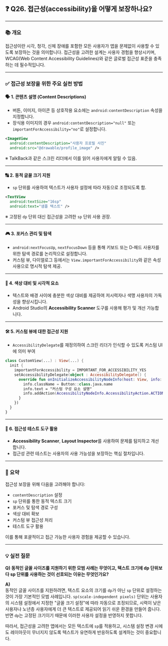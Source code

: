 ## ❓ Q26. 접근성(accessibility)을 어떻게 보장하나요?

---

### 📚 개요

접근성이란 시각, 청각, 신체 장애를 포함한 모든 사용자가 앱을 문제없이 사용할 수 있도록 보장하는 것을 의미합니다. 접근성을 고려한 설계는 사용자 경험을 향상시키며, WCAG(Web Content Accessibility Guidelines)와 같은 글로벌 접근성 표준을 충족하는 데 필수적입니다.

---

### ✅ 접근성 보장을 위한 주요 실천 방법

#### 🗣️ 1. 콘텐츠 설명 (Content Descriptions)

- 버튼, 이미지, 아이콘 등 상호작용 요소에는 `android:contentDescription` 속성을 지정합니다.
- 장식용 이미지의 경우 `android:contentDescription="null"` 또는 `importantForAccessibility="no"`로 설정합니다.

```xml
<ImageView
  android:contentDescription="사용자 프로필 사진"
  android:src="@drawable/profile_image" />
```

※ TalkBack과 같은 스크린 리더에서 이를 읽어 사용자에게 알릴 수 있음.

---

#### 🔠 2. 동적 글꼴 크기 지원

- `sp` 단위를 사용하여 텍스트가 사용자 설정에 따라 자동으로 조정되도록 함.

```xml
<TextView
  android:textSize="16sp"
  android:text="샘플 텍스트" />
```

※ 고정된 `dp` 단위 대신 접근성을 고려한 `sp` 단위 사용 권장.

---

#### 🎮 3. 포커스 관리 및 탐색

- `android:nextFocusUp`, `nextFocusDown` 등을 통해 키보드 또는 D‑패드 사용자를 위한 탐색 경로를 논리적으로 설정합니다.
- 커스텀 뷰, 다이얼로그 등에서는 `View.importantForAccessibility`와 같은 속성 사용으로 명시적 탐색 제공.

---

#### 🎨 4. 색상 대비 및 시각적 요소

- 텍스트와 배경 사이에 충분한 색상 대비를 제공하여 저시력자나 색맹 사용자의 가독성을 향상시킵니다.
- Android Studio의 **Accessibility Scanner** 도구를 사용해 평가 및 개선 가능합니다.

---

#### 🛠️ 5. 커스텀 뷰에 대한 접근성 지원

- `AccessibilityDelegate`를 재정의하여 스크린 리더가 인식할 수 있도록 커스텀 UI에 의미 부여

```kotlin
class CustomView(...) : View(...) {
  init {
    importantForAccessibility = IMPORTANT_FOR_ACCESSIBILITY_YES
    setAccessibilityDelegate(object : AccessibilityDelegate() {
      override fun onInitializeAccessibilityNodeInfo(host: View, info: AccessibilityNodeInfo) {
        info.className = Button::class.java.name
        info.text = "커스텀 구성 요소 설명"
        info.addAction(AccessibilityNodeInfo.AccessibilityAction.ACTION_CLICK)
      }
    })
  }
}
```

---

#### 🧪 6. 접근성 테스트 도구 활용

- **Accessibility Scanner**, **Layout Inspector**를 사용하여 문제를 탐지하고 개선합니다.
- 접근성 관련 테스트는 사용자의 사용 가능성을 보장하는 핵심 절차입니다.

---

### 🧾 요약

접근성 보장을 위해 다음을 고려해야 합니다:

- `contentDescription` 설정
- `sp` 단위를 통한 동적 텍스트 크기
- 포커스 및 탐색 경로 구성
- 색상 대비 확보
- 커스텀 뷰 접근성 처리
- 테스트 도구 활용

이를 통해 포괄적이고 접근 가능한 사용자 경험을 제공할 수 있습니다.

---

### 💡 실전 질문

**Q) 동적인 글꼴 사이즈를 지원하기 위한 모범 사례는 무엇이고, 텍스트 크기에 dp 단위보다 sp 단위를 사용하는 것이 선호되는 이유는 무엇인가요?**

**A)**  
동적인 글꼴 사이즈를 지원하려면, 텍스트 요소의 크기를 `dp`가 아닌 `sp` 단위로 설정하는 것이 가장 기본적인 모범 사례입니다. `sp(scale-independent pixels)` 단위는 사용자의 시스템 설정에서 지정한 "글꼴 크기 설정"에 따라 자동으로 조정되므로, 시력이 낮은 사용자나 노년층 사용자에게 더 큰 텍스트로 제공되어 읽기 쉬운 환경을 만들어 줍니다. 반면 `dp`는 고정된 크기이기 때문에 이러한 사용자 설정을 반영하지 못합니다.

따라서, 접근성을 고려한 앱에서는 모든 텍스트에 `sp`를 적용하고, 시스템 설정 변경 시에도 레이아웃이 무너지지 않도록 텍스트가 유연하게 반응하도록 설계하는 것이 중요합니다.
